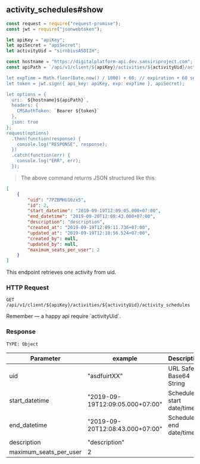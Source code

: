 ## activity_schedules#show

```javascript
const request = require("request-promise");
const jwt = require("jsonwebtoken");

let apiKey = "apiKey";
let apiSecret = "apiSecret";
let activityUid = "sirnbiusASDIIH";

const hostname = "https://digitalplatform-api.dev.sansiriproject.com";
const apiPath = `/api/v1/client/${apiKey}/activities/${activityUid}/activity_schedules;

let expTime = Math.floor(Date.now() / 1000) + 60; // expiration + 60 seconds
let token = jwt.sign({ api_key: apiKey, exp: expTime }, apiSecret);

let options = {
  uri: `${hostname}${apiPath}`,
  headers: {
    CMSAuthToken: `Bearer ${token}`
  },
  json: true
};
request(options)
  .then(function(response) {
    console.log("RESPONSE", response);
  })
  .catch(function(err) {
    console.log("ERR", err);
  });
```

> The above command returns JSON structured like this:

```json
[
    {
        "uid": "7PZBMHU16zx5",
        "id": 2,
        "start_datetime": "2019-09-19T12:09:05.000+07:00",
        "end_datetime": "2019-09-20T12:08:43.000+07:00",
        "description": "description",
        "created_at": "2019-09-19T12:09:11.736+07:00",
        "updated_at": "2019-09-19T12:10:56.524+07:00",
        "created_by": null,
        "updated_by": null,
        "maximum_seats_per_user": 2
    }
]
```

This endpoint retrieves one activity from uid.

### HTTP Request

`GET /api/v1/client/${apiKey}/activities/${activityUid}/activity_schedules`

<aside class="notice">
Remember — a happy api require `activityUid`.
</aside>

### Response

`TYPE: Object`

| Parameter          | example      | Description                       |
| ------------------ | ------------ | --------------------------------- |
| uid                | "asdfuirtXX" | URL Safe Base64 String            |   
| start_datetime | "2019-09-19T12:09:05.000+07:00"  | Schedule start date/time |
| end_datetime | "2019-09-20T12:08:43.000+07:00"  | Schedule end date/time |
| description        |  "description" |                   |
| maximum_seats_per_user          | 2 |                   |
